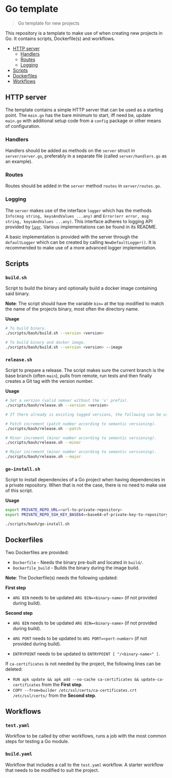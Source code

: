 # Go template

> Go template for new projects

This repository is a template to make use of when creating new projects in
Go. It contains scripts, Dockerfile(s) and workflows.

* [HTTP server](#http-server)
  * [Handlers](#handlers)
  * [Routes](#routes)
  * [Logging](#logging)
* [Scripts](#scripts)
* [Dockerfiles](#dockerfiles)
* [Workflows](#workflows)


## HTTP server

The template contains a simple HTTP server that can be used as a starting point. The `main.go` has the bare minimum to start, iff need be, update `main.go` with additional setup code from a `config` package or other means of configuration.

### Handlers

Handlers should be added as methods on the `server` struct in `server/server.go`, preferably in a separate file (called `server/handlers.go` as an example).

### Routes

Routes should be added in the `server` method `routes` in `server/routes.go`.

### Logging

The `server` makes use of the interface `logger` which has the methods `Info(msg string, keysAndValues ...any)` and `Error(err error, msg string, keysAndValues ...any)`. This interface adheres to logging API provided by [`logr`](https://github.com/go-logr/logr). Various implementations can be found in its README.

A basic implementation is provided with the server through the `defaultLogger` which can be created by calling `NewDefaultLogger()`. It is recommended to make use of a more advanced logger implementation.

## Scripts

### `build.sh`

Script to build the binary and optionally build a docker image
containing said binary.

**Note**: The script should have the variable `bin=` at the top modified to match the name of the projects binary, most often the directory name.

**Usage**

```sh
# To build binary.
./scripts/bash/build.sh --version <version>

# To build binary and docker image.
./scripts/bash/build.sh --version <version> --image
```

### `release.sh`

Script to prepare a release. The script makes sure the current branch is the base branch (often `main`), pulls from remote, run tests and then finally creates a Git tag with the version number.

**Usage**

```sh
# Set a version (valid semver without the 'v' prefix).
./scripts/bash/release.sh --version <version>

# If there already is existing tagged versions, the following can be used.

# Patch increment (patch number according to semantic versioning).
./scripts/bash/release.sh --patch

# Minor increment (minor number according to semantic versioning).
./scripts/bash/release.sh --minor

# Major increment (minor number according to semantic versioning).
./scripts/bash/release.sh --major
```

### `go-install.sh`

Script to install dependencies of a Go project when having dependencies in a private repository. When that is not the case, there is no need to make use of this script.

**Usage**

```sh
export PRIVATE_REPO_URL=<url-to-private-repository>
export PRIVATE_REPO_SSH_KEY_BASE64=<base64-of-private-key-to-repository>

./scripts/bash/go-install.sh
```

## Dockerfiles

Two Dockerfiles are provided:

* `Dockerfile` - Needs the binary pre-built and located in `build/`.
* `Dockerfile_build` - Builds the binary during the image build.

**Note**: The Dockerfile(s) needs the following updated:

**First step**

* `ARG BIN` needs to be updated `ARG BIN=<binary-name>` (if not provided during build).

**Second step**

* `ARG BIN` needs to be updated `ARG BIN=<binary-name>` (if not provided during build).
* `ARG PORT` needs to be updated to `ARG PORT=<port-number>` (if not provided during build).

* `ENTRYPOINT` needs to be updated to `ENTRYPOINT [ "/<binary-name>" ]`.

If `ca-certificates` is not needed by the project, the following lines can be deleted:

* `RUN apk update && apk add --no-cache ca-certificates && update-ca-certificates` from the **First step**.
* `COPY --from=builder /etc/ssl/certs/ca-certificates.crt /etc/ssl/certs/` from the **Second step**.


## Workflows

### `test.yaml`

Workflow to be called by other workflows, runs a job with the most common steps for testing a Go module.

### `build.yaml`

Workflow that includes a call to the `test.yaml` workflow. A starter workflow that needs to be modified to suit the project.
